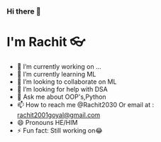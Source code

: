 ### Hi there 👋
# I'm Rachit 👓

- 🔭 I’m currently working on ...
- 🌱 I’m currently learning ML
- 👯 I’m looking to collaborate on ML
- 🤔 I’m looking for help with DSA
- 💬 Ask me about OOP's,Python
- 📫 How to reach me @Rachit2030 Or email at : rachit2001goyal@gmail.com
- 😄 Pronouns HE/HIM
- ⚡ Fun fact: Still working on😂

